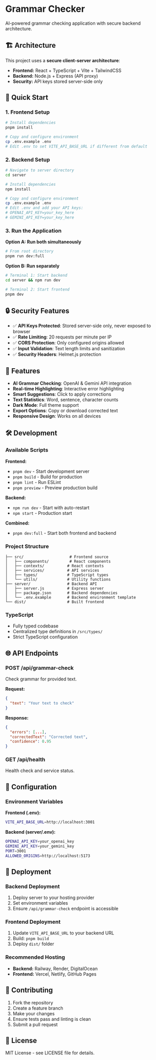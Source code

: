 # Grammar Checker

AI-powered grammar checking application with secure backend architecture.

## 🏗️ Architecture

This project uses a **secure client-server architecture**:

- **Frontend:** React + TypeScript + Vite + TailwindCSS
- **Backend:** Node.js + Express (API proxy)
- **Security:** API keys stored server-side only

## 🚀 Quick Start

### 1. Frontend Setup

```bash
# Install dependencies
pnpm install

# Copy and configure environment
cp .env.example .env
# Edit .env to set VITE_API_BASE_URL if different from default
```

### 2. Backend Setup

```bash
# Navigate to server directory
cd server

# Install dependencies  
npm install

# Copy and configure environment
cp .env.example .env
# Edit .env and add your API keys:
# OPENAI_API_KEY=your_key_here
# GEMINI_API_KEY=your_key_here
```

### 3. Run the Application

**Option A: Run both simultaneously**
```bash
# From root directory
pnpm run dev:full
```

**Option B: Run separately**
```bash
# Terminal 1: Start backend
cd server && npm run dev

# Terminal 2: Start frontend  
pnpm dev
```

## 🔒 Security Features

- ✅ **API Keys Protected**: Stored server-side only, never exposed to browser
- ✅ **Rate Limiting**: 20 requests per minute per IP
- ✅ **CORS Protection**: Only configured origins allowed
- ✅ **Input Validation**: Text length limits and sanitization
- ✅ **Security Headers**: Helmet.js protection

## 🧩 Features

- **AI Grammar Checking**: OpenAI & Gemini API integration
- **Real-time Highlighting**: Interactive error highlighting
- **Smart Suggestions**: Click to apply corrections
- **Text Statistics**: Word, sentence, character counts
- **Dark Mode**: Full theme support
- **Export Options**: Copy or download corrected text
- **Responsive Design**: Works on all devices

## 🛠️ Development

### Available Scripts

**Frontend:**
- `pnpm dev` - Start development server
- `pnpm build` - Build for production
- `pnpm lint` - Run ESLint
- `pnpm preview` - Preview production build

**Backend:**
- `npm run dev` - Start with auto-restart
- `npm start` - Production start

**Combined:**
- `pnpm dev:full` - Start both frontend and backend

### Project Structure

```
├── src/                    # Frontend source
│   ├── components/         # React components
│   ├── contexts/          # React contexts  
│   ├── services/          # API services
│   ├── types/             # TypeScript types
│   └── utils/             # Utility functions
├── server/                # Backend API
│   ├── server.js          # Express server
│   ├── package.json       # Backend dependencies
│   └── .env.example       # Backend environment template
└── dist/                  # Built frontend
```

### TypeScript

- Fully typed codebase
- Centralized type definitions in `/src/types/`
- Strict TypeScript configuration

## 🌐 API Endpoints

### POST /api/grammar-check
Check grammar for provided text.

**Request:**
```json
{
  "text": "Your text to check"
}
```

**Response:**
```json
{
  "errors": [...],
  "correctedText": "Corrected text",
  "confidence": 0.95
}
```

### GET /api/health
Health check and service status.

## 🔧 Configuration

### Environment Variables

**Frontend (.env):**
```bash
VITE_API_BASE_URL=http://localhost:3001
```

**Backend (server/.env):**
```bash
OPENAI_API_KEY=your_openai_key
GEMINI_API_KEY=your_gemini_key
PORT=3001
ALLOWED_ORIGINS=http://localhost:5173
```

## 🚀 Deployment

### Backend Deployment
1. Deploy server to your hosting provider
2. Set environment variables
3. Ensure `/api/grammar-check` endpoint is accessible

### Frontend Deployment  
1. Update `VITE_API_BASE_URL` to your backend URL
2. Build: `pnpm build`
3. Deploy `dist/` folder

### Recommended Hosting
- **Backend:** Railway, Render, DigitalOcean
- **Frontend:** Vercel, Netlify, GitHub Pages

## 🤝 Contributing

1. Fork the repository
2. Create a feature branch
3. Make your changes
4. Ensure tests pass and linting is clean
5. Submit a pull request

## 📜 License

MIT License - see LICENSE file for details.